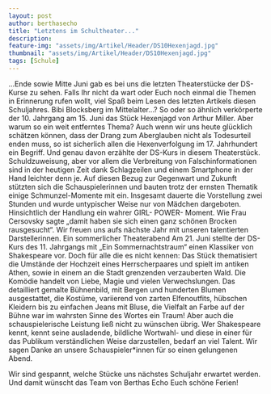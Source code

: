 ```yaml
---
layout: post
author: berthasecho
title: "Letztens im Schultheater..."		
description: 
feature-img: "assets/img/Artikel/Header/DS10Hexenjagd.jpg"
thumbnail: "assets/img/Artikel/Header/DS10Hexenjagd.jpg"
tags: [Schule]
---
```

…Ende sowie Mitte Juni gab es bei uns die letzten Theaterstücke der DS-Kurse zu sehen. Falls Ihr nicht da wart oder Euch noch einmal die Themen in Erinnerung rufen wollt, viel Spaß beim Lesen des letzten Artikels diesen Schuljahres.
Bibi Blocksberg im Mittelalter…?
So oder so ähnlich verkörperte der 10. Jahrgang am 15. Juni das Stück Hexenjagd von Arthur Miller. Aber warum so ein weit entferntes Thema?  Auch wenn wir uns heute glücklich schätzen können, dass der Drang zum Aberglauben nicht als Todesurteil enden muss, so ist sicherlich allen die Hexenverfolgung im 17. Jahrhundert ein Begriff. Und genau davon erzählte der DS-Kurs in diesem Theaterstück. Schuldzuweisung, aber vor allem die Verbreitung von Falschinformationen sind in der heutigen Zeit dank Schlagzeilen und einem Smartphone in der Hand leichter denn je. Auf diesen Bezug zur Gegenwart und Zukunft stützten sich die Schauspielerinnen und bauten trotz der ernsten Thematik einige Schmunzel-Momente mit ein. Insgesamt dauerte die Vorstellung zwei Stunden und wurde untypischer Weise nur von Mädchen dargeboten. Hinsichtlich der Handlung ein wahrer GIRL- POWER- Moment. Wie Frau Cersovsky sagte „damit haben sie sich einen ganz schönen Brocken rausgesucht“. Wir freuen uns aufs nächste Jahr mit unseren talentierten Darstellerinnen. 
Ein sommerlicher Theaterabend
Am 21. Juni stellte der DS-Kurs des 11. Jahrgangs mit „Ein Sommernachtstraum“ einen Klassiker von Shakespeare vor. Doch für alle die es nicht kennen: Das Stück thematisiert die Umstände der Hochzeit eines Herrscherpaares und spielt im antiken Athen, sowie in einem an die Stadt grenzenden verzauberten Wald. Die Komödie handelt von Liebe, Magie und vielen Verwechslungen. Das detailliert gemalte Bühnenbild, mit Bergen und hunderten Blumen ausgestattet, die Kostüme, variierend von zarten Elfenoutfits, hübschen Kleidern bis zu einfachen Jeans mit Bluse, die Vielfalt an Farbe auf der Bühne war im wahrsten Sinne des Wortes ein Traum! Aber auch die schauspielerische Leistung ließ nicht zu wünschen übrig. Wer Shakespeare kennt, kennt seine ausladende, bildliche Wortwahl- und diese in einer für das Publikum verständlichen Weise darzustellen, bedarf an viel Talent. Wir sagen Danke an unsere Schauspieler*innen für so einen gelungenen Abend. 

Wir sind gespannt, welche Stücke uns nächstes Schuljahr erwartet werden. Und damit wünscht das Team von Berthas Echo Euch schöne Ferien!
